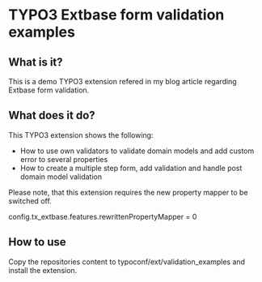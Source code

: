 TYPO3 Extbase form validation examples
======================================

## What is it?

This is a demo TYPO3 extension refered in my blog article regarding Extbase form validation.



## What does it do?

This TYPO3 extension shows the following:

* How to use own validators to validate domain models and add custom error to several properties
* How to create a multiple step form, add validation and handle post domain model validation

Please note, that this extension requires the new property mapper to be switched off.

config.tx_extbase.features.rewrittenPropertyMapper = 0

## How to use

Copy the repositories content to typoconf/ext/validation_examples and install the extension.